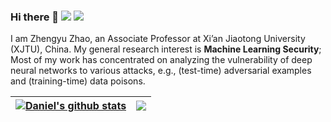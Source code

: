 ### Hi there 👋 [![](https://img.shields.io/badge/Homepage-blue?&style=flat-square&logo=internet-explorer&logoColor=white)](https://zhengyuzhao.github.io/) [![](https://img.shields.io/badge/Google%20Scholar-%234285F4.svg?&style=flat-square&logo=google-scholar&logoColor=white)](https://scholar.google.com/citations?hl=en&user=pC8KpPMAAAAJ&view_op=list_works&sortby=pubdate)
<!-- [![](https://img.shields.io/github/stars/ZhengyuZhao?style=flat-square&logo=github&label=Github%20Stars&labelColor=gray&color=gray)](https://github.com/ZhengyuZhao) -->

I am Zhengyu Zhao, an Associate Professor at Xi’an Jiaotong University (XJTU), China.
My general research interest is <strong>Machine Learning Security</strong>; Most of my work has concentrated on analyzing the vulnerability of deep neural networks to various attacks, e.g., (test-time) adversarial examples and (training-time) data poisons. 

| <a href="https://github.com/mczhuge/github-readme-stats"><img align="center" src="https://github-readme-stats-sigma-five.vercel.app/api?username=ZhengyuZhao&show_icons=true&theme=vue&hide_border=true&hide=contribs,prs&count_private=true" alt="Daniel's github stats" /></a> | <a href="https://github.com/mczhuge/github-readme-stats"><img align="center" src="https://github-readme-stats-sigma-five.vercel.app/api/top-langs/?username=ZhengyuZhao&layout=compact&theme=vue&hide_border=true" />|
| ------------- | ------------- |
